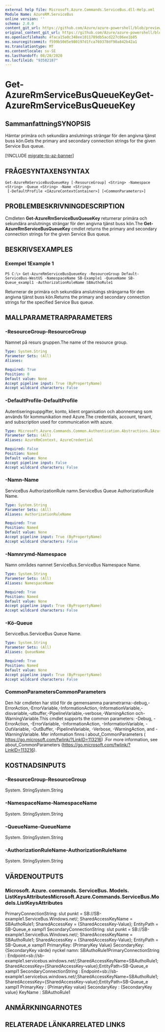 ```yaml
---
external help file: Microsoft.Azure.Commands.ServiceBus.dll-Help.xml
Module Name: AzureRM.ServiceBus
online version: ''
schema: 2.0.0
content_git_url: https://github.com/Azure/azure-powershell/blob/preview/src/ResourceManager/ServiceBus/Commands.ServiceBus/help/Get-AzureRmServiceBusQueueKey.md
original_content_git_url: https://github.com/Azure/azure-powershell/blob/preview/src/ResourceManager/ServiceBus/Commands.ServiceBus/help/Get-AzureRmServiceBusQueueKey.md
ms.openlocfilehash: 4faca15a0c348ee1011789db5acd227c06ee1b85
ms.sourcegitcommit: f599b50d5e980197d1fca769378df90a842b42a1
ms.translationtype: MT
ms.contentlocale: sv-SE
ms.lasthandoff: 08/20/2020
ms.locfileid: "93582187"
---
```

# <span data-ttu-id="ba1fe-101">Get-AzureRmServiceBusQueueKey</span><span class="sxs-lookup"><span data-stu-id="ba1fe-101">Get-AzureRmServiceBusQueueKey</span></span>

## <span data-ttu-id="ba1fe-102">Sammanfattning</span><span class="sxs-lookup"><span data-stu-id="ba1fe-102">SYNOPSIS</span></span>
<span data-ttu-id="ba1fe-103">Hämtar primära och sekundära anslutnings strängar för den angivna tjänst buss kön.</span><span class="sxs-lookup"><span data-stu-id="ba1fe-103">Gets the primary and secondary connection strings for the given Service Bus queue.</span></span>

[!INCLUDE [migrate-to-az-banner](../../includes/migrate-to-az-banner.md)]

## <span data-ttu-id="ba1fe-104">FRÅGESYNTAXEN</span><span class="sxs-lookup"><span data-stu-id="ba1fe-104">SYNTAX</span></span>

```
Get-AzureRmServiceBusQueueKey [-ResourceGroup] <String> -Namespace <String> -Queue <String> -Name <String>
 [-DefaultProfile <IAzureContextContainer>] [<CommonParameters>]
```

## <span data-ttu-id="ba1fe-105">PROBLEMBESKRIVNING</span><span class="sxs-lookup"><span data-stu-id="ba1fe-105">DESCRIPTION</span></span>
<span data-ttu-id="ba1fe-106">Cmdleten **Get-AzureRmServiceBusQueueKey** returnerar primära och sekundära anslutnings strängar för den angivna tjänst buss kön.</span><span class="sxs-lookup"><span data-stu-id="ba1fe-106">The **Get-AzureRmServiceBusQueueKey** cmdlet returns the primary and secondary connection strings for the given Service Bus queue.</span></span> 

## <span data-ttu-id="ba1fe-107">BESKRIVS</span><span class="sxs-lookup"><span data-stu-id="ba1fe-107">EXAMPLES</span></span>

### <span data-ttu-id="ba1fe-108">Exempel 1</span><span class="sxs-lookup"><span data-stu-id="ba1fe-108">Example 1</span></span>
```
PS C:\> Get-AzureRmServiceBusQueueKey -ResourceGroup Default-ServiceBus-WestUS -NamespaceName SB-Example1 -QueueName SB-Queue_exampl1 -AuthorizationRuleName SBAuthoRule1
```

<span data-ttu-id="ba1fe-109">Returnerar de primära och sekundära anslutnings strängarna för den angivna tjänst buss kön.</span><span class="sxs-lookup"><span data-stu-id="ba1fe-109">Returns the primary and secondary connection strings for the specified Service Bus queue.</span></span>

## <span data-ttu-id="ba1fe-110">MALLPARAMETRAR</span><span class="sxs-lookup"><span data-stu-id="ba1fe-110">PARAMETERS</span></span>

### <span data-ttu-id="ba1fe-111">-ResourceGroup</span><span class="sxs-lookup"><span data-stu-id="ba1fe-111">-ResourceGroup</span></span>
<span data-ttu-id="ba1fe-112">Namnet på resurs gruppen.</span><span class="sxs-lookup"><span data-stu-id="ba1fe-112">The name of the resource group.</span></span>

```yaml
Type: System.String
Parameter Sets: (All)
Aliases: 

Required: True
Position: 0
Default value: None
Accept pipeline input: True (ByPropertyName)
Accept wildcard characters: False
```

### <span data-ttu-id="ba1fe-113">-DefaultProfile</span><span class="sxs-lookup"><span data-stu-id="ba1fe-113">-DefaultProfile</span></span>
<span data-ttu-id="ba1fe-114">Autentiseringsuppgifter, konto, klient organisation och abonnemang som används för kommunikation med Azure.</span><span class="sxs-lookup"><span data-stu-id="ba1fe-114">The credentials, account, tenant, and subscription used for communication with azure.</span></span>

```yaml
Type: Microsoft.Azure.Commands.Common.Authentication.Abstractions.IAzureContextContainer
Parameter Sets: (All)
Aliases: AzureRmContext, AzureCredential

Required: False
Position: Named
Default value: None
Accept pipeline input: False
Accept wildcard characters: False
```

### <span data-ttu-id="ba1fe-115">-Namn</span><span class="sxs-lookup"><span data-stu-id="ba1fe-115">-Name</span></span>
<span data-ttu-id="ba1fe-116">ServiceBus AuthorizationRule namn.</span><span class="sxs-lookup"><span data-stu-id="ba1fe-116">ServiceBus Queue AuthorizationRule Name.</span></span>

```yaml
Type: System.String
Parameter Sets: (All)
Aliases: AuthorizationRuleName

Required: True
Position: Named
Default value: None
Accept pipeline input: True (ByPropertyName)
Accept wildcard characters: False
```

### <span data-ttu-id="ba1fe-117">-Namnrymd</span><span class="sxs-lookup"><span data-stu-id="ba1fe-117">-Namespace</span></span>
<span data-ttu-id="ba1fe-118">Namn områdes namnet ServiceBus.</span><span class="sxs-lookup"><span data-stu-id="ba1fe-118">ServiceBus Namespace Name.</span></span>

```yaml
Type: System.String
Parameter Sets: (All)
Aliases: NamespaceName

Required: True
Position: Named
Default value: None
Accept pipeline input: True (ByPropertyName)
Accept wildcard characters: False
```

### <span data-ttu-id="ba1fe-119">-Kö</span><span class="sxs-lookup"><span data-stu-id="ba1fe-119">-Queue</span></span>
<span data-ttu-id="ba1fe-120">ServiceBus.</span><span class="sxs-lookup"><span data-stu-id="ba1fe-120">ServiceBus Queue Name.</span></span>

```yaml
Type: System.String
Parameter Sets: (All)
Aliases: QueueName

Required: True
Position: Named
Default value: None
Accept pipeline input: True (ByPropertyName)
Accept wildcard characters: False
```

### <span data-ttu-id="ba1fe-121">CommonParameters</span><span class="sxs-lookup"><span data-stu-id="ba1fe-121">CommonParameters</span></span>
<span data-ttu-id="ba1fe-122">Den här cmdleten har stöd för de gemensamma parametrarna:-debug,-ErrorAction,-ErrorVariable,-InformationAction,-InformationVariable,-disvariable,-utbuffer,-PipelineVariable,-verbose,-WarningAction och-WarningVariable.</span><span class="sxs-lookup"><span data-stu-id="ba1fe-122">This cmdlet supports the common parameters: -Debug, -ErrorAction, -ErrorVariable, -InformationAction, -InformationVariable, -OutVariable, -OutBuffer, -PipelineVariable, -Verbose, -WarningAction, and -WarningVariable.</span></span> <span data-ttu-id="ba1fe-123">Mer information finns i about_CommonParameters ( https://go.microsoft.com/fwlink/?LinkID=113216) .</span><span class="sxs-lookup"><span data-stu-id="ba1fe-123">For more information, see about_CommonParameters (https://go.microsoft.com/fwlink/?LinkID=113216).</span></span>

## <span data-ttu-id="ba1fe-124">KOSTNADS</span><span class="sxs-lookup"><span data-stu-id="ba1fe-124">INPUTS</span></span>

### <span data-ttu-id="ba1fe-125">-ResourceGroup</span><span class="sxs-lookup"><span data-stu-id="ba1fe-125">-ResourceGroup</span></span>
 <span data-ttu-id="ba1fe-126">System. String</span><span class="sxs-lookup"><span data-stu-id="ba1fe-126">System.String</span></span>
 

### <span data-ttu-id="ba1fe-127">-NamespaceName</span><span class="sxs-lookup"><span data-stu-id="ba1fe-127">-NamespaceName</span></span>
 <span data-ttu-id="ba1fe-128">System. String</span><span class="sxs-lookup"><span data-stu-id="ba1fe-128">System.String</span></span>
 

### <span data-ttu-id="ba1fe-129">-QueueName</span><span class="sxs-lookup"><span data-stu-id="ba1fe-129">-QueueName</span></span>
 <span data-ttu-id="ba1fe-130">System. String</span><span class="sxs-lookup"><span data-stu-id="ba1fe-130">System.String</span></span>
 

### <span data-ttu-id="ba1fe-131">-AuthorizationRuleName</span><span class="sxs-lookup"><span data-stu-id="ba1fe-131">-AuthorizationRuleName</span></span>
 <span data-ttu-id="ba1fe-132">System. String</span><span class="sxs-lookup"><span data-stu-id="ba1fe-132">System.String</span></span>

## <span data-ttu-id="ba1fe-133">VÄRDEN</span><span class="sxs-lookup"><span data-stu-id="ba1fe-133">OUTPUTS</span></span>

### <span data-ttu-id="ba1fe-134">Microsoft. Azure. commands. ServiceBus. Models. ListKeysAttributes</span><span class="sxs-lookup"><span data-stu-id="ba1fe-134">Microsoft.Azure.Commands.ServiceBus.Models.ListKeysAttributes</span></span>
<span data-ttu-id="ba1fe-135">PrimaryConnectionString: slut punkt = SB://SB-example1.ServiceBus.Windows.net/; SharedAccessKeyName = SBAuthoRule1; SharedAccessKey = {SharedAccessKey-Value}; EntityPath = SB-Queue_e xampl1 SecondaryConnectionString: slut punkt = SB://SB-example1.ServiceBus.Windows.net/; SharedAccessKeyName = SBAuthoRule1; SharedAccessKey = {SharedAccessKey-Value}; EntityPath = SB-Queue_e xampl1 PrimaryKey: {PrimaryKey Value} SecondaryKey: {SecondaryKey värde} nyckel namn: SBAuthoRule1</span><span class="sxs-lookup"><span data-stu-id="ba1fe-135">PrimaryConnectionString   : Endpoint=sb://sb-example1.servicebus.windows.net/;SharedAccessKeyName=SBAuthoRule1;SharedAccessKey={SharedAccessKey-value};EntityPath=SB-Queue_e xampl1 SecondaryConnectionString : Endpoint=sb://sb-example1.servicebus.windows.net/;SharedAccessKeyName=SBAuthoRule1;SharedAccessKey={SharedAccessKey-value};EntityPath=SB-Queue_e xampl1 PrimaryKey                : {PrimaryKey value} SecondaryKey              : {SecondaryKey value} KeyName                   : SBAuthoRule1</span></span>

## <span data-ttu-id="ba1fe-136">ANMÄRKNINGAR</span><span class="sxs-lookup"><span data-stu-id="ba1fe-136">NOTES</span></span>

## <span data-ttu-id="ba1fe-137">RELATERADE LÄNKAR</span><span class="sxs-lookup"><span data-stu-id="ba1fe-137">RELATED LINKS</span></span>

